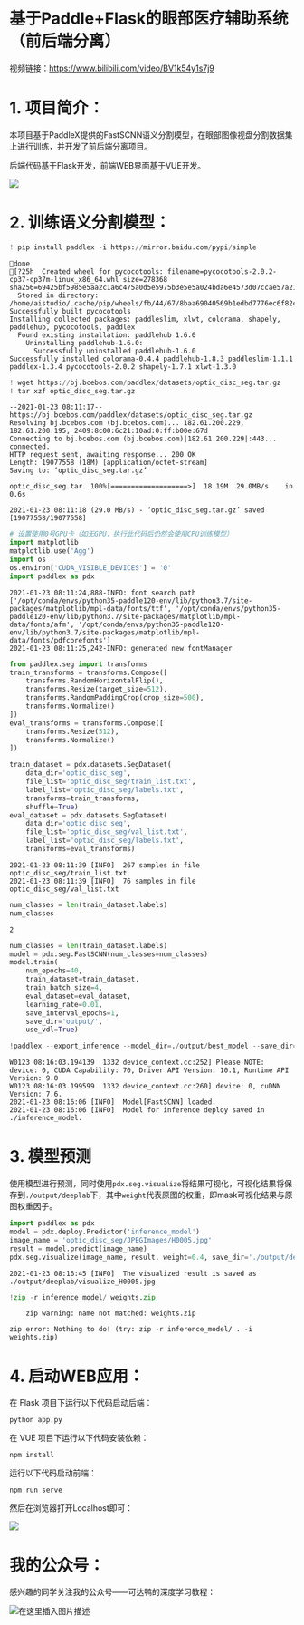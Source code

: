 # 基于Paddle+Flask的眼部医疗辅助系统（前后端分离）

视频链接：https://www.bilibili.com/video/BV1k54y1s7j9

# 1. 项目简介：

本项目基于PaddleX提供的FastSCNN语义分割模型，在眼部图像视盘分割数据集上进行训练，并开发了前后端分离项目。

后端代码基于Flask开发，前端WEB界面基于VUE开发。

![](https://ai-studio-static-online.cdn.bcebos.com/936a7f88ceac4085924961e023e0b974e38138def41444dfaf6a58cec091ec4d)

# 2. 训练语义分割模型：



```python
! pip install paddlex -i https://mirror.baidu.com/pypi/simple
```

    done
    [?25h  Created wheel for pycocotools: filename=pycocotools-2.0.2-cp37-cp37m-linux_x86_64.whl size=278368 sha256=69425bf5985e5aa2c1a6c475a0d5e5975b3e5e5a024bda6e4573d07ccae57a21
      Stored in directory: /home/aistudio/.cache/pip/wheels/fb/44/67/8baa69040569b1edbd7776ec6f82c387663e724908aaa60963
    Successfully built pycocotools
    Installing collected packages: paddleslim, xlwt, colorama, shapely, paddlehub, pycocotools, paddlex
      Found existing installation: paddlehub 1.6.0
        Uninstalling paddlehub-1.6.0:
          Successfully uninstalled paddlehub-1.6.0
    Successfully installed colorama-0.4.4 paddlehub-1.8.3 paddleslim-1.1.1 paddlex-1.3.4 pycocotools-2.0.2 shapely-1.7.1 xlwt-1.3.0



```python
! wget https://bj.bcebos.com/paddlex/datasets/optic_disc_seg.tar.gz
! tar xzf optic_disc_seg.tar.gz
```

    --2021-01-23 08:11:17--  https://bj.bcebos.com/paddlex/datasets/optic_disc_seg.tar.gz
    Resolving bj.bcebos.com (bj.bcebos.com)... 182.61.200.229, 182.61.200.195, 2409:8c00:6c21:10ad:0:ff:b00e:67d
    Connecting to bj.bcebos.com (bj.bcebos.com)|182.61.200.229|:443... connected.
    HTTP request sent, awaiting response... 200 OK
    Length: 19077558 (18M) [application/octet-stream]
    Saving to: ‘optic_disc_seg.tar.gz’
    
    optic_disc_seg.tar. 100%[===================>]  18.19M  29.0MB/s    in 0.6s    
    
    2021-01-23 08:11:18 (29.0 MB/s) - ‘optic_disc_seg.tar.gz’ saved [19077558/19077558]
    



```python
# 设置使用0号GPU卡（如无GPU，执行此代码后仍然会使用CPU训练模型）
import matplotlib
matplotlib.use('Agg') 
import os
os.environ['CUDA_VISIBLE_DEVICES'] = '0'
import paddlex as pdx
```

    2021-01-23 08:11:24,888-INFO: font search path ['/opt/conda/envs/python35-paddle120-env/lib/python3.7/site-packages/matplotlib/mpl-data/fonts/ttf', '/opt/conda/envs/python35-paddle120-env/lib/python3.7/site-packages/matplotlib/mpl-data/fonts/afm', '/opt/conda/envs/python35-paddle120-env/lib/python3.7/site-packages/matplotlib/mpl-data/fonts/pdfcorefonts']
    2021-01-23 08:11:25,242-INFO: generated new fontManager



```python
from paddlex.seg import transforms
train_transforms = transforms.Compose([
    transforms.RandomHorizontalFlip(),
    transforms.Resize(target_size=512),
    transforms.RandomPaddingCrop(crop_size=500),
    transforms.Normalize()
])
eval_transforms = transforms.Compose([
    transforms.Resize(512),
    transforms.Normalize()
])
```


```python
train_dataset = pdx.datasets.SegDataset(
    data_dir='optic_disc_seg',
    file_list='optic_disc_seg/train_list.txt',
    label_list='optic_disc_seg/labels.txt',
    transforms=train_transforms,
    shuffle=True)
eval_dataset = pdx.datasets.SegDataset(
    data_dir='optic_disc_seg',
    file_list='optic_disc_seg/val_list.txt',
    label_list='optic_disc_seg/labels.txt',
    transforms=eval_transforms)
```

    2021-01-23 08:11:39 [INFO]	267 samples in file optic_disc_seg/train_list.txt
    2021-01-23 08:11:39 [INFO]	76 samples in file optic_disc_seg/val_list.txt



```python
num_classes = len(train_dataset.labels)
num_classes
```




    2




```python
num_classes = len(train_dataset.labels)
model = pdx.seg.FastSCNN(num_classes=num_classes)
model.train(
    num_epochs=40,
    train_dataset=train_dataset,
    train_batch_size=4,
    eval_dataset=eval_dataset,
    learning_rate=0.01,
    save_interval_epochs=1,
    save_dir='output/',
    use_vdl=True)
```


```python
!paddlex --export_inference --model_dir=./output/best_model --save_dir=./inference_model --fixed_input_shape=[512,512]
```

    W0123 08:16:03.194139  1332 device_context.cc:252] Please NOTE: device: 0, CUDA Capability: 70, Driver API Version: 10.1, Runtime API Version: 9.0
    W0123 08:16:03.199599  1332 device_context.cc:260] device: 0, cuDNN Version: 7.6.
    2021-01-23 08:16:06 [INFO]	Model[FastSCNN] loaded.
    2021-01-23 08:16:06 [INFO]	Model for inference deploy saved in ./inference_model.


# 3. 模型预测

使用模型进行预测，同时使用`pdx.seg.visualize`将结果可视化，可视化结果将保存到`./output/deeplab`下，其中`weight`代表原图的权重，即mask可视化结果与原图权重因子。


```python
import paddlex as pdx
model = pdx.deploy.Predictor('inference_model')
image_name = 'optic_disc_seg/JPEGImages/H0005.jpg'
result = model.predict(image_name)
pdx.seg.visualize(image_name, result, weight=0.4, save_dir='./output/deeplab')
```

    2021-01-23 08:16:45 [INFO]	The visualized result is saved as ./output/deeplab/visualize_H0005.jpg



```python
!zip -r inference_model/ weights.zip
```

    	zip warning: name not matched: weights.zip
    
    zip error: Nothing to do! (try: zip -r inference_model/ . -i weights.zip)


# 4. 启动WEB应用：

在 Flask 项目下运行以下代码启动后端：
```
python app.py
```

在 VUE 项目下运行以下代码安装依赖：
```
npm install
```
运行以下代码启动前端：
```
npm run serve
```

然后在浏览器打开Localhost即可：

![](https://ai-studio-static-online.cdn.bcebos.com/fbd0e4b62a3a435a9afa683456bfebb3ef173c5794854576ad0279aefa2e5bdb)

# 我的公众号：

感兴趣的同学关注我的公众号——可达鸭的深度学习教程：

![在这里插入图片描述](https://img-blog.csdnimg.cn/20210127153004430.jpg?x-oss-process=image/watermark,type_ZmFuZ3poZW5naGVpdGk,shadow_10,text_aHR0cHM6Ly9ibG9nLmNzZG4ubmV0L3dlaXhpbl80NDkzNjg4OQ==,size_16,color_FFFFFF,t_70)
